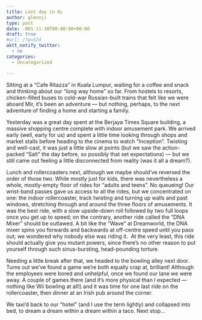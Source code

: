 ```yaml
---
title: Last day in KL
author: glennji
type: post
date: -001-11-30T00:00:00+00:00
draft: true
#url: /?p=524
aktt_notify_twitter:
  - no
categories:
  - Uncategorized

---
```

Sitting at a &#8220;Cafe Ritazza&#8221; in Kuala Lumpur, waiting for a coffee and snack and thinking about our &#8220;long way home&#8221; so far. From hostels to resorts, chicken-filled buses to cold-war Russian-built trains that felt like we were aboard Mir, it&#8217;s been an adventure &#8212; but nothing, perhaps, to the next adventure of finding a home and starting a family.
  
Yesterday was a great day spent at the Berjaya Times Square building, a massive shopping centre complete with indoor amusement park. We arrived early (well, early for us) and spent a little time looking through shops and market stalls before heading to the cinema to watch &#8220;Inception&#8221;. Twisting and well-cast, it was just a little slow at points (but we saw the action-packed &#8220;Salt&#8221; the day before, so possibly that set expectations) &#8212; but we still came out feeling a little disconnected from reality (was it all a dream?).
  
Lunch and rollercoasters next, although we maybe should&#8217;ve reversed the order of those two. While mostly just for kids, there was nevertheless a whole, mostly-empty floor of rides for &#8220;adults and teens&#8221;. No queueing! Our wrist-band passes gave us access to all the rides, but we concentrated on one: the indoor rollercoaster, track twisting and turning up walls and past windows, stretching through and around the three floors of amusements. It was the best ride, with a slow upside-down roll followed by two full loops once you get up to speed; on the contrary, another ride called the &#8220;DNA Mixer&#8221; should be outlawed. A bit like the &#8220;Wave&#8221; at Dreamworld, the DNA mixer spins you forwards and backwards at off-centre speed until you pass out; we wondered why nobody else was riding it.  At the very least, this ride should actually give you mutant powers, since there&#8217;s no other reason to put yourself through such sinus-bursting, head-pounding torture.
  
Needing a little break after that, we headed to the bowling alley next door. Turns out we&#8217;ve found a game we&#8217;re both equally crap at, brilliant! Although the employees were bored and unhelpful, once we found our lane we were away. A couple of games there (and it&#8217;s more physical than I expected &#8212; nothing like Wii bowling at all!) and it was time for one last ride on the rollercoaster, then dinner at an Irish pub around the corner.
  
We taxi&#8217;d back to our &#8220;hotel&#8221; (and I use the term lightly) and collapsed into bed, to dream a dream within a dream within a taco. Next stop&#8230;
